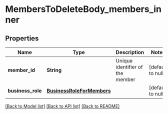 # MembersToDeleteBody_members_inner
## Properties

| Name | Type | Description | Notes |
|------------ | ------------- | ------------- | -------------|
| **member\_id** | **String** | Unique identifier of the member | [default to null] |
| **business\_role** | [**BusinessRoleForMembers**](BusinessRoleForMembers.md) |  | [default to null] |

[[Back to Model list]](../README.md#documentation-for-models) [[Back to API list]](../README.md#documentation-for-api-endpoints) [[Back to README]](../README.md)

